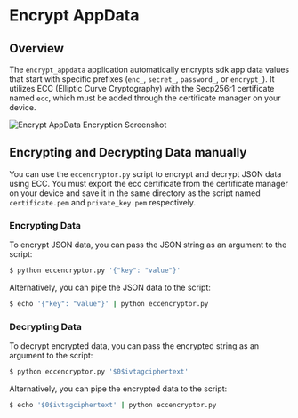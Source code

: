 # Encrypt AppData

## Overview
The `encrypt_appdata` application automatically encrypts sdk app data values that start with specific prefixes (`enc_`, `secret_`, `password_`, or `encrypt_`). It utilizes ECC (Elliptic Curve Cryptography) with the Secp256r1 certificate named `ecc`, which must be added through the certificate manager on your device.

![Encrypt AppData Encryption Screenshot](screenshot.jpg)

## Encrypting and Decrypting Data manually

You can use the `eccencryptor.py` script to encrypt and decrypt JSON data using ECC. You must export the ecc certificate from the certificate manager on your device and save it in the same directory as the script named `certificate.pem` and `private_key.pem` respectively.

### Encrypting Data

To encrypt JSON data, you can pass the JSON string as an argument to the script:

```sh
$ python eccencryptor.py '{"key": "value"}'
```

Alternatively, you can pipe the JSON data to the script:

```sh
$ echo '{"key": "value"}' | python eccencryptor.py
```

### Decrypting Data

To decrypt encrypted data, you can pass the encrypted string as an argument to the script:

```sh
$ python eccencryptor.py '$0$ivtagciphertext'
```

Alternatively, you can pipe the encrypted data to the script:

```sh
$ echo '$0$ivtagciphertext' | python eccencryptor.py
```
